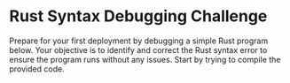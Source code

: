 # Rust Syntax Debugging Challenge

Prepare for your first deployment by debugging a simple Rust program below. Your objective is to identify and correct the Rust syntax error to ensure the program runs without any issues. Start by trying to compile the provided code.
